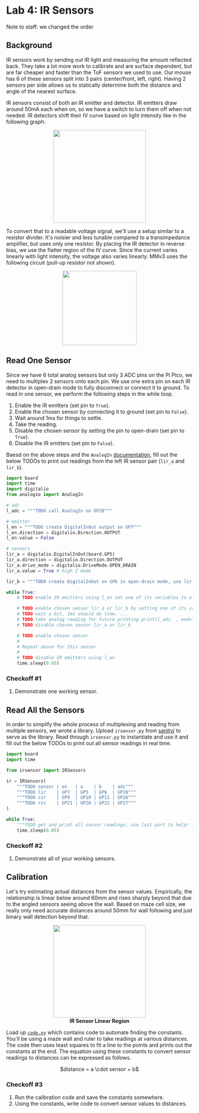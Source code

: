 # Lab 4: IR Sensors
Note to staff: we changed the order
## Background

IR sensors work by sending out IR light and measuring the amount reflected back. They take a lot more work to calibrate and are surface dependent, but are far cheaper and faster than the ToF sensors we used to use. Our mouse has 6 of these sensors split into 3 pairs (center/front, left, right). Having 2 sensors per side allows us to statically determine both the distance and angle of the nearest surface.

IR sensors consist of both an IR emitter and detector. IR emitters draw around 50mA each when on, so we have a switch to turn them off when not needed. IR detectors shift their IV curve based on light intensity like in the following graph.

<p align="center">
    <img height="250px" src="https://courses.engr.illinois.edu/ece110/sp2021/content/courseNotes/files/images/photodiodes/PhotodiodeIV.png"/>
</p>

To convert that to a readable voltage signal, we'll use a setup similar to a resistor divider. It's noisier and less tunable compared to a transimpedance amplifier, but uses only one resistor. By placing the IR detector in reverse bias, we use the flatter region of the IV curve. Since the current varies linearly with light intensity, the voltage also varies linearly. MMv3 uses the following circuit (pull-up resistor not shown).

<p align="center">
    <img height="200px" src="imgs/ir_circuit.png"/>
</p>

## Read One Sensor

Since we have 6 total analog sensors but only 3 ADC pins on the Pi Pico, we need to multiplex 2 sensors onto each pin. We use one extra pin on each IR detector in open-drain mode to fully disconnect or connect it to ground. To read in one sensor, we perform the following steps in the while loop.

1. Enable the IR emitters (set pin to `True`).
2. Enable the chosen sensor by connecting it to ground (set pin to `False`).
3. Wait around 1ms for things to settle.
4. Take the reading.
5. Disable the chosen sensor by setting the pin to open-drain (set pin to `True`).
6. Disable the IR emitters (set pin to `False`).

Baesd on the above steps and the `AnalogIn` [documentation](https://circuitpython.readthedocs.io/en/latest/shared-bindings/analogio/index.html), fill out the below TODOs to print out readings from the left IR sensor pair (`lir_a` and `lir_b`).

```python
import board
import time
import digitalio
from analogio import AnalogIn

# adc 
l_adc = """TODO call AnalogIn on GP28"""

# emitter 
l_en = """TODO create DigitalInOut output on GP7"""
l_en.direction = digitalio.Direction.OUTPUT
l_en.value = False

# sensors
lir_a = digitalio.DigitalInOut(board.GP5)
lir_a.direction = digitalio.Direction.OUTPUT
lir_a.drive_mode = digitalio.DriveMode.OPEN_DRAIN
lir_a.value = True # high Z mode

lir_b = """TODO create DigitalInOut on GP6 in open-drain mode, use lir_a as direct inspiration"""

while True:
    # TODO enable IR emitters using l_en set one of its variables to a (boolean)

    # TODO enable chosen sensor lir_a or lir_b by setting one of its variable to false
    # TODO wait a bit, 1ms should do time. ...
    # TODO take analog reading for future printing print(l_adc. , end="")
    # TODO disable chosen sensor lir_a or lir_b 

    # TODO enable chosen sensor
    #
    # Repeat above for this sensor
    #
    # TODO disable IR emitters using l_en 
    time.sleep(0.05)
```

### Checkoff #1

1. Demonstrate one working sensor.

## Read All the Sensors

In order to simplify the whole process of multiplexing and reading from multiple sensors, we wrote a library. Upload `irsensor.py` from [sanity/](../labs/sanity) to serve as the library. Read through `irsensor.py` to instantiate and use it and fill out the below TODOs to print out all sensor readings in real time.

```python
import board
import time

from irsensor import IRSensors

ir = IRSensors(
    """TODO sensor | en   | a    | b    | adc"""
    """TODO lir    | GP7  | GP5  | GP6  | GP28"""
    """TODO cir    | GP9  | GP10 | GP11 | GP26"""
    """TODO rir    | GP21 | GP20 | GP22 | GP27"""
)

while True:
    """TODO get and print all sensor readings, use last part to help! :)"""
    time.sleep(0.05)
```

### Checkoff #2

1. Demonstrate all of your working sensors.

## Calibration

Let's try estimating actual distances from the sensor values. Empirically, the relationship is linear below around 60mm and rises sharply beyond that due to the angled sensors seeing above the wall. Based on maze cell size, we really only need accurate distances around 50mm for wall following and just binary wall detection beyond that.

<p align="center">
    <img height="250px" src="imgs/ir_graph.png"/>
    <br>
    <a><b>IR Sensor Linear Region</b></a>
</p>

Load up [`code.py`](../labs/lab4/code.py) which contains code to automate finding the constants. You'll be using a maze wall and ruler to take readings at various distances. The code then uses least squares to fit a line to the points and prints out the constants at the end. The equation using these constants to convert sensor readings to distances can be expressed as follows.

<p align="center">
    $distance = a \cdot sensor + b$
</p>

### Checkoff #3

1. Run the calibration code and save the constants somewhere.
2. Using the constants, write code to convert sensor values to distances.
